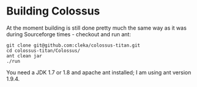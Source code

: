 # Building Colossus

At the moment building is still done pretty much the same way as it was
during Sourceforge times - checkout and run ant:


```
git clone git@github.com:cleka/colossus-titan.git
cd colossus-titan/Colossus/
ant clean jar
./run
```

You need a JDK 1.7 or 1.8 and apache ant installed; I am using
ant version 1.9.4.
